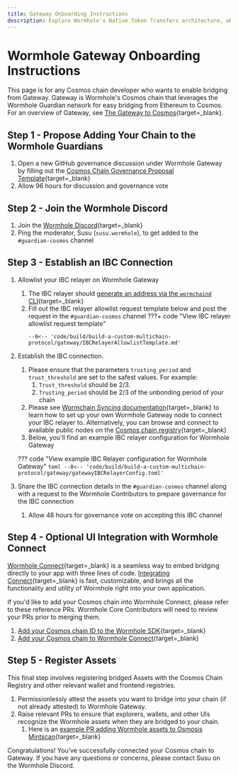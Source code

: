```yaml
---
title: Gateway Onboarding Instructions
description: Explore Wormhole's Native Token Transfers architecture, which covers components, message flow, rate limiting, and custom transceivers.
---
```


# Wormhole Gateway Onboarding Instructions

This page is for any Cosmos chain developer who wants to enable bridging from Gateway. Gateway is Wormhole's Cosmos chain that leverages the Wormhole Guardian network for easy bridging from Ethereum to Cosmos. For an overview of Gateway, see [The Gateway to Cosmos](https://wormhole.com/gateway/){target=\_blank}.

## Step 1 - Propose Adding Your Chain to the Wormhole Guardians

1. Open a new GitHub governance discussion under Wormhole Gateway by filling out the [Cosmos Chain Governance Proposal Template](https://github.com/wormhole-foundation/wormhole/discussions/new?category=gateway){target=\_blank}
2. Allow 96 hours for discussion and governance vote

## Step 2 - Join the Wormhole Discord

1. Join the [Wormhole Discord](https://discord.gg/wormholecrypto){target=\_blank}
2. Ping the moderator, Susu (`susu.wormhole`), to get added to the `#guardian-cosmos` channel

## Step 3 - Establish an IBC Connection

1. Allowlist your IBC relayer on Wormhole Gateway

    1. The IBC relayer should [generate an address via the `wormchaind` CLI](https://github.com/wormhole-foundation/wormhole/tree/main/wormchain){target=\_blank}
    2. Fill out the IBC relayer allowlist request template below and post the request in the `#guardian-cosmos` channel
    ???+ code "View IBC relayer allowlist request template"
        ```text
        --8<-- 'code/build/build-a-custom-multichain-protocol/gateway/IBCRelayerAllowlistTemplate.md'
        ```

2. Establish the IBC connection.

    1. Please ensure that the parameters `trusting_period` and `trust_threshold` are set to the safest values. For example:
        1. `Trust_threshold` should be 2/3.
        2. `Trusting_period` should be 2/3 of the unbonding period of your chain
    2. Please see [Wormchain Syncing documentation](https://github.com/wormhole-foundation/wormhole/blob/main/wormchain/syncing.md){target=\_blank} to learn how to set up your own Wormhole Gateway node to connect your IBC relayer to. Alternatively, you can browse and connect to available public nodes on the [Cosmos chain registry](https://github.com/cosmos/chain-registry/blob/master/gateway/chain.json){target=\_blank}
    2. Below, you'll find an example IBC relayer configuration for Wormhole Gateway

    ??? code "View example IBC Relayer configuration for Wormhole Gateway"
        ```toml
        --8<-- 'code/build/build-a-custom-multichain-protocol/gateway/gatewayIBCRelayerConfig.toml'
        ```

3. Share the IBC connection details in the `#guardian-cosmos` channel along with a request to the Wormhole Contributors to prepare governance for the IBC connection

    1. Allow 48 hours for governance vote on accepting this IBC channel

## Step 4 - Optional UI Integration with Wormhole Connect

[Wormhole Connect](https://wormhole.com/connect/){target=\_blank} is a seamless way to embed bridging directly to your app with three lines of code. [Integrating Connect](https://wormhole-connect-builder.netlify.app/){target=\_blank} is fast, customizable, and brings all the functionality and utility of Wormhole right into your own application. 

If you'd like to add your Cosmos chain into Wormhole Connect, please refer to these reference PRs. Wormhole Core Contributors will need to review your PRs prior to merging them.

1. [Add your Cosmos chain ID to the Wormhole SDK](https://github.com/wormhole-foundation/wormhole/pull/3381/files){target=\_blank}
2. [Add your Cosmos chain to Wormhole Connect](https://github.com/wormhole-foundation/wormhole-connect/pull/1009/files){target=\_blank}

## Step 5 - Register Assets

This final step involves registering bridged Assets with the Cosmos Chain Registry and other relevant wallet and frontend registries.

1. Permissionlessly attest the assets you want to bridge into your chain (if not already attested) to Wormhole Gateway.
2. Raise relevant PRs to ensure that explorers, wallets, and other UIs recognize the Wormhole assets when they are bridged to your chain.
    1. Here is an [example PR adding Wormhole assets to Osmosis Mintscan](https://github.com/cosmostation/chainlist/pull/865){target=\_blank}

Congratulations! You’ve successfully connected your Cosmos chain to Gateway. If you have any questions or concerns, please contact Susu on the Wormhole Discord.